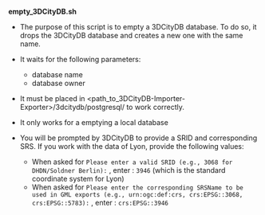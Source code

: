 __empty_3DCityDB.sh__

* The purpose of this script is to empty a 3DCityDB database. To do so, it drops
the 3DCityDB database and creates a new one with the same name.

* It waits for the following parameters:
    * database name
    * database owner

* It must be placed in <path_to_3DCityDB-Importer-Exporter>/3dcitydb/postgresql/
to work correctly.

* It only works for a emptying a local database

* You will be prompted by 3DCityDB to provide a SRID and corresponding SRS. If
you work with the data of Lyon, provide the following values:
    * When asked for `Please enter a valid SRID (e.g., 3068 for DHDN/Soldner Berlin):` , enter : `3946` (which is the standard coordinate system for Lyon)
    * When asked for `Please enter the corresponding SRSName to be used in GML exports (e.g., urn:ogc:def:crs, crs:EPSG::3068, crs:EPSG::5783):` , enter : `crs:EPSG::3946`
